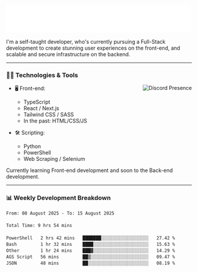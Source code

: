 <img src="assets/wave.svg" alt=":wave:" />

I'm a self-taught developer, who's currently pursuing a Full-Stack development to create stunning user experiences on the front-end, and scalable and secure infrastructure on the backend.

---

### 🧑‍💻 Technologies & Tools

<a href="https://discord.com/users/414304208649453568" target="_blank" rel="nofollow">
   <img src="https://lanyard-profile-readme.vercel.app/api/414304208649453568?idleMessage=Probably%20doing%20something%20else..." alt="Discord Presence" align="right">
</a>

- 🖥️ Front-end:

  - TypeScript
  - React / Next.js
  - Tailwind CSS / SASS
  - In the past: HTML/CSS/JS

- 🛠 Scripting:

  - Python
  - PowerShell
  - Web Scraping / Selenium

Currently learning Front-end development and soon to the Back-end development.

---

### 📊 Weekly Development Breakdown

<!--START_SECTION:waka-->

```txt
From: 08 August 2025 - To: 15 August 2025

Total Time: 9 hrs 54 mins

PowerShell   2 hrs 42 mins   ███████░░░░░░░░░░░░░░░░░░   27.42 %
Bash         1 hr 32 mins    ████░░░░░░░░░░░░░░░░░░░░░   15.63 %
Other        1 hr 24 mins    ███▓░░░░░░░░░░░░░░░░░░░░░   14.29 %
AGS Script   56 mins         ██▒░░░░░░░░░░░░░░░░░░░░░░   09.47 %
JSON         48 mins         ██░░░░░░░░░░░░░░░░░░░░░░░   08.19 %
```

<!--END_SECTION:waka-->

